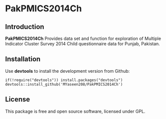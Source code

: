 # PakPMICS2014Ch
## Introduction

**PakPMICS2014Ch** Provides data set and function for exploration of Multiple Indicator Cluster Survey 2014 Child questionnaire data for Punjab, Pakistan.

## Installation
Use **devtools** to install the development version from Github:

```{r}
if(!require("devtools")) install.packages("devtools")
devtools::install_github('MYaseen208/PakPMICS2014Ch')
```

## License
This package is free and open source software, licensed under GPL.
